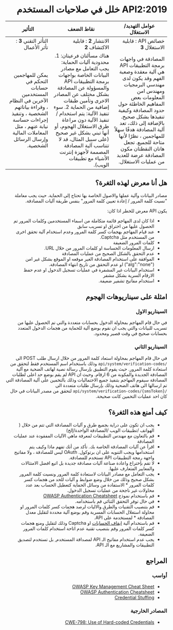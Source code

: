 <div dir="rtl" align='right'>

# API2:2019 خلل في صلاحيات المستخدم

| عوامل التهديد/ الاستغلال                                                                                                                                                                                                                                                                                                                      | نقاط الضعف	                                                                                                                                                                                                                                                                                                                                                                                                   | التأثير	                                                                                                                                                                  |
|-----------------------------------------------------------------------------------------------------------------------------------------------------------------------------------------------------------------------------------------------------------------------------------------------------------------------------------------------|---------------------------------------------------------------------------------------------------------------------------------------------------------------------------------------------------------------------------------------------------------------------------------------------------------------------------------------------------------------------------------------------------------------|---------------------------------------------------------------------------------------------------------------------------------------------------------------------------|
| خصائص API : قابلية الاستغلال **3**                                                                                                                                                                                                                                                                                                                | الانتشار **2** : قابلية الاكتشاف  **2**	                                                                                                                                                                                                                                                                                                                                                                             | التأثر التقني **3** : تأثر الأعمال	                                                                                                                                          |
| المصادقة في واجهات برمجة التطبيقات API هي آلية معقدة وصعبة الفهم وقد يكون لدى مهندسي البرمجيات ومهندس امن المعلومات بعض المفاهيم الخاطئة حول حدود المصادقة وكيفية تنفيذها بشكل صحيح. بالإضافة إلى ذلك، تعد آلية المصادقة هدفًا سهلاً للمهاجمين ، نظرًا لأنها متاحة للجميع. تجعل هاتان النقطتان مكون المصادقة عرضة للعديد من عمليات الاستغلال. | هناك مسألتان فرعيتان: 1. محدودية آليات الحماية: يجب التعامل مع مصادر البيانات الخاصة بواجهات برمجة التطبيقات API والمسؤولة عن المصادقة بشكل مختلف عن المصادر الاخرى وتأمين طبقات إضافية من الحماية 2. سوء تنفيذ الآلية: يتم استخدام / تنفيذ الآلية دون مراعاة طرق الاستغلال الهجوم، أو أنها تبني بشكل غير صحيح (على سبيل المثال، قد لا تتناسب آلية المصادقة المصممة لأجهزة إنترنت الأشياء مع تطبيقات الويب).	 | يمكن للمهاجمين التحكم في حسابات المستخدمين الآخرين في النظام ، وقراءة بياناتهم الشخصية ، وتنفيذ إجراءات حساسة نيابة عنهم ، مثل المعاملات المالية وإرسال الرسائل الشخصية.	 |


## هل أنا معرض لهذه الثغرة؟

مصادر البيانات وآلية عملها والاصول الخاصة بها تحتاج إلى الحماية. حيث يجب معاملة "نسيت كلمة المرور / إعادة تعيين كلمة المرور" بنفس طريقة آليات المصادقة.
    
 يكون API معرض للخطر اذا كان: 
 * اذا كان لدى المهاجم قائمة متكاملة من اسماء المستخدمين وكلمات المرور تم الحصول عليها من اختراق او تسريب سابق
 * عند قيام المهاجم بهجمات كسر كلمة المرور وعدم استخدام آلية تحقق اخرى من المستخدم مثل Captcha.
 * كلمات المرور الضعيفة
 * ارسال المعلومات الحساسة او كلمات المرور من خلال URL.
 * عدم التحقق بالشكل الصحيح من عمليات المصادقة
 * الموافقة على استخدام المصادقة الغير موقعه او الموقع بشكل غير امن ("alg":"none") او عدم التحقق من تاريخ انتهاء المصادقة.
 * استخدام البيانات غير المشفرة في عمليات تسجيل الدخول او عدم حفظ الارقام السرية بشكل مشفر
 * استخدام مفاتيح تشفير ضعيفة.


## امثلة على سيناريوهات الهجوم

### السيناريو الاول

 في حال قام المهاجم بمحاولة الدخول بحسابات متعددة والتي تم الحصول عليها من تسريب للبيانات والتي يجب ان نقوم بوضع آلية للحماية من هجمات الدخول المتعدد بحسابات صحيح في وقت قصير ومحدود.

### السيناريو الثاني

في حال قام المهاجم بمحاولة استعاد كلمة المرور من خلال ارسال طلب POST الى `/api/system/verification-codes` وذلك باستخدام اسم المستخدم فقط لتحقق من استعادة كلمة المرور. حيث يقوم التطبيق بإرسال رسالة نصية لهاتف الضحية مع آلية المصادقة الجديدة والمكونة من 6 ارقام. وحيث ان API لم يقم بوضع حد اعلى لطلبات المصادقة سيقوم المهاجم بتنفيذ جميع الاحتماليات وذلك بالتخمين على آلية المصادقة التي تم ارسالها الى هاتف الضحية وذلك بإرسال طلبات متعددة الى `/api/system/verification-codes/{smsToken}` لتحقق من مصدر البيانات في حال كان احد عمليات التخمين كانت صحيحة.
    

## كيف أمنع هذه الثغرة؟

*  يجب ان تكون على دراية بجميع طرق و آليات المصادقة التي تتم من خلال ( الهواتف /تطبيقات الويب /المصادقة الواحدة/إلخ)
*  قم بالتعاون مع مهندس التطبيقات لمعرفة ماهي الآليات المفقودة عند عمليات المصادقة 
*  اقرأ عن آليات المصادقة الخاصة بك. تأكد من أنك تفهم ماذا وكيف يتم استخدامها ويجب التنويه على ان برتوكول. OAuth ليس للمصادقة ، ولا مفاتيح واجهة رمجة التطبيقات API تستخدم للمصادقة.
*  لا تقم بإختراع واعادة صناعة آليات مصادقة جديدة بل اتبع افضل الامتثالات والمعايير المتعارف عليها.
*  يجب التعامل مع مصادر البيانات لاستعادة كلمة المرور ونسيت كلمة المرور بشكل صحيح وذلك من خلال وضع ضوابط و آليات للحد من هجمات كسر كلمات المرور * الاستفادة من وسائل الحماية كتعطيل الحساب بعد عدد محاولات غير ناجحة من عمليات تسجيل الدخول. 
*  قم باستخدام نموذج [OWASP Authentication Cheatsheet][3]
*  في حال توفر التحقق الثنائي قم باستخدامه.
*  قم بتنصيب التقنيات والطرق  والاليات لرصد هجمات كسر كلمات المرور او محاولة استغلال الحسابات المسربة وقم بوضع آلية محددة لتقليل معدل المصادقة * لمستخدمة على API.
*  قم باستخدام آلية [ايقاف الحسابات][4] او Captcha وذلك لتقليل ومنع هجمات كسر كلمات المرور وقم بتنصيب تقنية عدم اتاحة استخدام كلمات المرور الضعيفة.
*  يجب عدم استخدام مفاتيح الـ API لمصداقة المستخدم, بل تستخدم لتصديق التطبيقات والمشاريع مع الـ API.

## المراجع

### أواسب

* [OWASP Key Management Cheat Sheet][6]
* [OWASP Authentication Cheatsheet][3]
* [Credential Stuffing][1]

### المصادر الخارجية

* [CWE-798: Use of Hard-coded Credentials][7]

[1]: https://www.owasp.org/index.php/Credential_stuffing
[2]: https://github.com/danielmiessler/SecLists
[3]: https://cheatsheetseries.owasp.org/cheatsheets/Authentication_Cheat_Sheet.html
[4]: https://www.owasp.org/index.php/Testing_for_Weak_lock_out_mechanism_(OTG-AUTHN-003)
[5]: https://cloud.google.com/endpoints/docs/openapi/when-why-api-key
[6]: https://www.owasp.org/index.php/Key_Management_Cheat_Sheet
[7]: https://cwe.mitre.org/data/definitions/798.html


</div>
 

